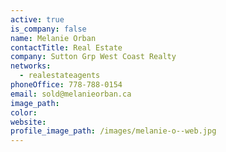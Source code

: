 ```yaml
---
active: true
is_company: false
name: Melanie Orban
contactTitle: Real Estate
company: Sutton Grp West Coast Realty
networks:
  - realestateagents
phoneOffice: 778-788-0154
email: sold@melanieorban.ca
image_path:
color:
website:
profile_image_path: /images/melanie-o--web.jpg
---
```



